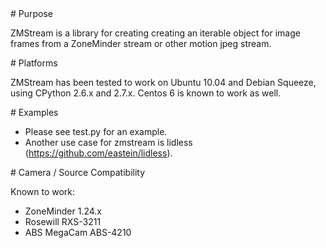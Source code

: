 <A name="toc1-0" title="Purpose" />
# Purpose

ZMStream is a library for creating creating an iterable object for image frames from a ZoneMinder stream or other motion jpeg stream.

<A name="toc1-5" title="Platforms" />
# Platforms

ZMStream has been tested to work on Ubuntu 10.04 and Debian Squeeze, using CPython 2.6.x and 2.7.x.  Centos 6 is known to work as well.

<A name="toc1-10" title="Examples" />
# Examples

* Please see test.py for an example.
* Another use case for zmstream is lidless (https://github.com/eastein/lidless).

<A name="toc1-16" title="Camera / Source Compatibility" />
# Camera / Source Compatibility

Known to work:

* ZoneMinder 1.24.x
* Rosewill RXS-3211
* ABS MegaCam ABS-4210
